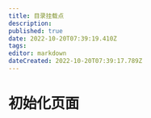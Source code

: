 ```yaml
---
title: 目录挂载点
description: 
published: true
date: 2022-10-20T07:39:19.410Z
tags: 
editor: markdown
dateCreated: 2022-10-20T07:39:17.789Z
---
```


# 初始化页面